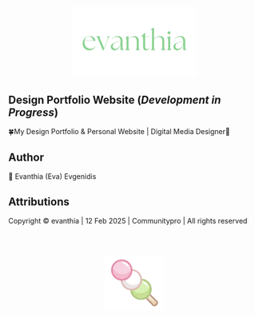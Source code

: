 <p align="center">
  <img src="src/assets/logo3.png" width="250">
</p>

## Design Portfolio Website (*Development in Progress*)
<p align="left">🍀My Design Portfolio & Personal Website | Digital Media Designer🌸</p>


## Author 
<p align="left">🌸 Evanthia (Eva) Evgenidis</p>


## Attributions
<p align="left"> Copyright © evanthia | 12 Feb 2025 | Communitypro <span id="datee"></span> | All
          rights reserved</p>
<br><br>

<p align="center">
  <img src="src/assets/dangoeva.png" width="120">
</p>
